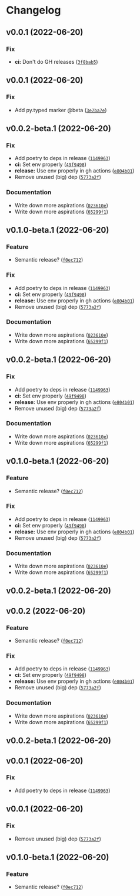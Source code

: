 # Changelog

<!--next-version-placeholder-->

## v0.0.1 (2022-06-20)
### Fix
* **ci:** Don't do GH releases ([`3f8bab5`](https://github.com/ainsleymcgrath/pytest-embrace/commit/3f8bab5aaf763e6ab9a0b6a6b7ac9be7470e37f6))

## v0.0.1 (2022-06-20)
### Fix
* Add py.typed marker @beta ([`3e7ba7e`](https://github.com/ainsleymcgrath/pytest-embrace/commit/3e7ba7e0b1183aa8c3ed903b8f534b38111226a6))

## v0.0.2-beta.1 (2022-06-20)
### Fix
* Add poetry to deps in release ([`1149963`](https://github.com/ainsleymcgrath/pytest-embrace/commit/114996333439810d8c3837a8c3f987c61ae39b96))
* **ci:** Set env properly ([`49f9498`](https://github.com/ainsleymcgrath/pytest-embrace/commit/49f9498bf13de4b59f9b419a15aa5e54dbb38511))
* **release:** Use env properly in gh actions ([`e804b01`](https://github.com/ainsleymcgrath/pytest-embrace/commit/e804b0174ad4d2be6bb5f458a9e01497207ca8d1))
* Remove unused (big) dep ([`5773a2f`](https://github.com/ainsleymcgrath/pytest-embrace/commit/5773a2ff650c585e4ab320f5e7b1386224bb4e0b))

### Documentation
* Write down more aspirations ([`023610e`](https://github.com/ainsleymcgrath/pytest-embrace/commit/023610ea274f97f34730162df2b3f51bbc9d7798))
* Write down more aspirations ([`65299f1`](https://github.com/ainsleymcgrath/pytest-embrace/commit/65299f16c0cf098fb37d16129d28b2fe49fc7974))

## v0.1.0-beta.1 (2022-06-20)
### Feature
* Semantic release? ([`f0ec712`](https://github.com/ainsleymcgrath/pytest-embrace/commit/f0ec7129d89885df404eec8cb474ad4d7d2d7790))

### Fix
* Add poetry to deps in release ([`1149963`](https://github.com/ainsleymcgrath/pytest-embrace/commit/114996333439810d8c3837a8c3f987c61ae39b96))
* **ci:** Set env properly ([`49f9498`](https://github.com/ainsleymcgrath/pytest-embrace/commit/49f9498bf13de4b59f9b419a15aa5e54dbb38511))
* **release:** Use env properly in gh actions ([`e804b01`](https://github.com/ainsleymcgrath/pytest-embrace/commit/e804b0174ad4d2be6bb5f458a9e01497207ca8d1))
* Remove unused (big) dep ([`5773a2f`](https://github.com/ainsleymcgrath/pytest-embrace/commit/5773a2ff650c585e4ab320f5e7b1386224bb4e0b))

### Documentation
* Write down more aspirations ([`023610e`](https://github.com/ainsleymcgrath/pytest-embrace/commit/023610ea274f97f34730162df2b3f51bbc9d7798))
* Write down more aspirations ([`65299f1`](https://github.com/ainsleymcgrath/pytest-embrace/commit/65299f16c0cf098fb37d16129d28b2fe49fc7974))

## v0.0.2-beta.1 (2022-06-20)
### Fix
* Add poetry to deps in release ([`1149963`](https://github.com/ainsleymcgrath/pytest-embrace/commit/114996333439810d8c3837a8c3f987c61ae39b96))
* **ci:** Set env properly ([`49f9498`](https://github.com/ainsleymcgrath/pytest-embrace/commit/49f9498bf13de4b59f9b419a15aa5e54dbb38511))
* **release:** Use env properly in gh actions ([`e804b01`](https://github.com/ainsleymcgrath/pytest-embrace/commit/e804b0174ad4d2be6bb5f458a9e01497207ca8d1))
* Remove unused (big) dep ([`5773a2f`](https://github.com/ainsleymcgrath/pytest-embrace/commit/5773a2ff650c585e4ab320f5e7b1386224bb4e0b))

### Documentation
* Write down more aspirations ([`023610e`](https://github.com/ainsleymcgrath/pytest-embrace/commit/023610ea274f97f34730162df2b3f51bbc9d7798))
* Write down more aspirations ([`65299f1`](https://github.com/ainsleymcgrath/pytest-embrace/commit/65299f16c0cf098fb37d16129d28b2fe49fc7974))

## v0.1.0-beta.1 (2022-06-20)
### Feature
* Semantic release? ([`f0ec712`](https://github.com/ainsleymcgrath/pytest-embrace/commit/f0ec7129d89885df404eec8cb474ad4d7d2d7790))

### Fix
* Add poetry to deps in release ([`1149963`](https://github.com/ainsleymcgrath/pytest-embrace/commit/114996333439810d8c3837a8c3f987c61ae39b96))
* **ci:** Set env properly ([`49f9498`](https://github.com/ainsleymcgrath/pytest-embrace/commit/49f9498bf13de4b59f9b419a15aa5e54dbb38511))
* **release:** Use env properly in gh actions ([`e804b01`](https://github.com/ainsleymcgrath/pytest-embrace/commit/e804b0174ad4d2be6bb5f458a9e01497207ca8d1))
* Remove unused (big) dep ([`5773a2f`](https://github.com/ainsleymcgrath/pytest-embrace/commit/5773a2ff650c585e4ab320f5e7b1386224bb4e0b))

### Documentation
* Write down more aspirations ([`023610e`](https://github.com/ainsleymcgrath/pytest-embrace/commit/023610ea274f97f34730162df2b3f51bbc9d7798))
* Write down more aspirations ([`65299f1`](https://github.com/ainsleymcgrath/pytest-embrace/commit/65299f16c0cf098fb37d16129d28b2fe49fc7974))

## v0.0.2-beta.1 (2022-06-20)


## v0.0.2 (2022-06-20)
### Feature
* Semantic release? ([`f0ec712`](https://github.com/ainsleymcgrath/pytest-embrace/commit/f0ec7129d89885df404eec8cb474ad4d7d2d7790))

### Fix
* Add poetry to deps in release ([`1149963`](https://github.com/ainsleymcgrath/pytest-embrace/commit/114996333439810d8c3837a8c3f987c61ae39b96))
* **ci:** Set env properly ([`49f9498`](https://github.com/ainsleymcgrath/pytest-embrace/commit/49f9498bf13de4b59f9b419a15aa5e54dbb38511))
* **release:** Use env properly in gh actions ([`e804b01`](https://github.com/ainsleymcgrath/pytest-embrace/commit/e804b0174ad4d2be6bb5f458a9e01497207ca8d1))
* Remove unused (big) dep ([`5773a2f`](https://github.com/ainsleymcgrath/pytest-embrace/commit/5773a2ff650c585e4ab320f5e7b1386224bb4e0b))

### Documentation
* Write down more aspirations ([`023610e`](https://github.com/ainsleymcgrath/pytest-embrace/commit/023610ea274f97f34730162df2b3f51bbc9d7798))
* Write down more aspirations ([`65299f1`](https://github.com/ainsleymcgrath/pytest-embrace/commit/65299f16c0cf098fb37d16129d28b2fe49fc7974))

## v0.0.2-beta.1 (2022-06-20)


## v0.0.1 (2022-06-20)
### Fix
* Add poetry to deps in release ([`1149963`](https://github.com/ainsleymcgrath/pytest-embrace/commit/114996333439810d8c3837a8c3f987c61ae39b96))

## v0.0.1 (2022-06-20)
### Fix
* Remove unused (big) dep ([`5773a2f`](https://github.com/ainsleymcgrath/pytest-embrace/commit/5773a2ff650c585e4ab320f5e7b1386224bb4e0b))

## v0.1.0-beta.1 (2022-06-20)
### Feature
* Semantic release? ([`f0ec712`](https://github.com/ainsleymcgrath/pytest-embrace/commit/f0ec7129d89885df404eec8cb474ad4d7d2d7790))
